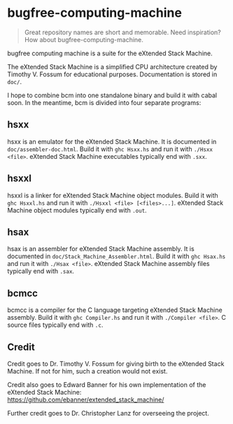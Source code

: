 bugfree-computing-machine
=========================

> Great repository names are short and memorable. Need inspiration? How about bugfree-computing-machine.

bugfree computing machine is a suite for the eXtended Stack Machine. 

The eXtended Stack Machine is a simplified CPU architecture created by Timothy 
V. Fossum for educational purposes. Documentation is stored in `doc/`. 

I hope to combine bcm into one standalone binary and build it with cabal soon.
In the meantime, bcm is divided into four separate programs: 

hsxx
----

hsxx is an emulator for the eXtended Stack Machine. It is documented in 
`doc/assembler-doc.html`. Build it with `ghc Hsxx.hs` and run it with 
`./Hsxx <file>`. eXtended Stack Machine executables typically end with `.sxx`.

hsxxl
-----

hsxxl is a linker for eXtended Stack Machine object modules. Build it with 
`ghc Hsxxl.hs` and run it with `./Hsxxl <file> [<files>...]`. eXtended Stack 
Machine object modules typically end with `.out`.

hsax
----

hsax is an assembler for eXtended Stack Machine assembly. It is documented in 
`doc/Stack_Machine_Assembler.html`. Build it with `ghc Hsax.hs` and run it with 
`./Hsax <file>`. eXtended Stack Machine assembly files typically end with 
`.sax`.

bcmcc
-----

bcmcc is a compiler for the C language targeting eXtended Stack Machine 
assembly. Build it with `ghc Compiler.hs` and run it with `./Compiler <file>`.
C source files typically end with `.c`. 

Credit
------

Credit goes to Dr. Timothy V. Fossum for giving birth to the eXtended Stack
Machine. If not for him, such a creation would not exist. 

Credit also goes to Edward Banner for his own implementation of the eXtended 
Stack Machine: https://github.com/ebanner/extended_stack_machine/

Further credit goes to Dr. Christopher Lanz for overseeing the project.

